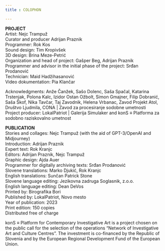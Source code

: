 ```yaml
---
title : COLOPHON

---
```


**PROJECT**  
Artist: Nejc Trampuž   
Curator and producer Adrijan Praznik   
Programmer: Rok Kos  
Sound design: Tim Kropivšek  
3D design: Brina Meze-Petrić  
Organization and head of project: Gašper Beg, Adrijan Praznik  
Programmer and advisor in the initial phase of the project: Srđan Prodanović  
Technician: Maid Hadžihasanović  
Video dokumentation: Pia Klančar

Acknowledgments: Anže Čanžek, Sašo Dolenc, Saša Spačal, Katarina Trstenjak, Polona Kalc, Izidor Ostan Ožbolt, Simon Gmajner, Filip Dobranić, Saša Škof, Nika Tavčar, Taj Zavodnik, Helena Vrbanac, Zavod Projekt Atol, Društvo Ljudmila, CONA | Zavod za procesiranje sodobne umetnosti  
Project producer: LokalPatriot | Galerija Simulaker and konS ≡ Platforma za sodobno raziskovalno umetnost  
<!-- section break -->
**PUBLICATION**  
Stories and collages: Nejc Trampuž (with the aid of GPT-3/OpenAI and Midjourney)  
Introduction: Adrijan Praznik  
Expert text: Rok Kranjc  
Editors: Adrijan Praznik, Nejc Trampuž  
Graphic design: Ajda Auer  
Programmer for digitally archiving texts: Srđan Prodanović  
Slovene translations: Marko Djukić, Rok Kranjc  
English translations: Sunčan Patrick Stone  
Slovene language editing: Jezikovna zadruga Soglasnik, z.o.o.  
English language editing: Dean DeVos  
Printed by: Birografika Bori  
Published by: LokalPatriot, Novo mesto  
Year of publication: 2023   
Print edition: 150 copies  
Distributed free of charge  
<!-- section break -->
konS ≡ Platform for Contemporary Investigative Art is a project chosen on the public call for the selection of the operations “Network of Investigative Art and Culture Centres”. The investment is co-financed by the Republic of Slovenia and by the European Regional Development Fund of the European Union.